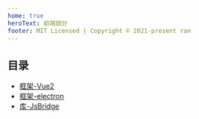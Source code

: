 ```yaml
---
home: true
heroText: 前端部分
footer: MIT Licensed | Copyright © 2021-present ran
---
```


## 目录
- [框架-Vue2](./frame-vue2)
- [框架-electron](./frame-electron)
- [库-JsBridge](./library/js-bridge)
